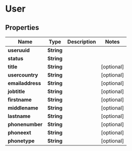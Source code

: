 
# User

## Properties
Name | Type | Description | Notes
------------ | ------------- | ------------- | -------------
**useruuid** | **String** |  | 
**status** | **String** |  | 
**title** | **String** |  |  [optional]
**usercountry** | **String** |  |  [optional]
**emailaddress** | **String** |  |  [optional]
**jobtitle** | **String** |  |  [optional]
**firstname** | **String** |  |  [optional]
**middlename** | **String** |  |  [optional]
**lastname** | **String** |  |  [optional]
**phonenumber** | **String** |  |  [optional]
**phoneext** | **String** |  |  [optional]
**phonetype** | **String** |  |  [optional]




